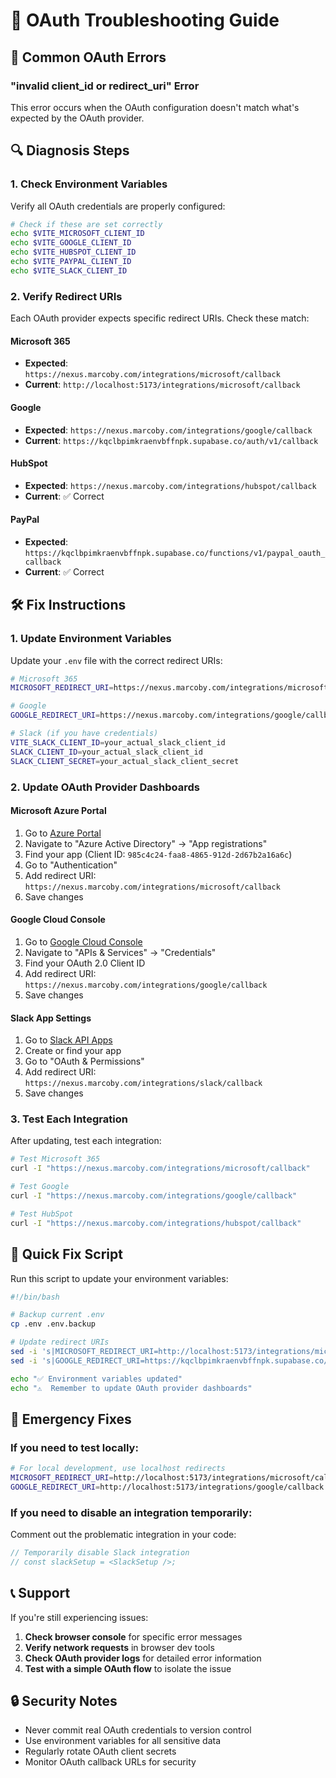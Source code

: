 # 🔐 OAuth Troubleshooting Guide

## 🚨 Common OAuth Errors

### **"invalid client_id or redirect_uri" Error**

This error occurs when the OAuth configuration doesn't match what's expected by the OAuth provider.

## 🔍 **Diagnosis Steps**

### **1. Check Environment Variables**

Verify all OAuth credentials are properly configured:

```bash
# Check if these are set correctly
echo $VITE_MICROSOFT_CLIENT_ID
echo $VITE_GOOGLE_CLIENT_ID
echo $VITE_HUBSPOT_CLIENT_ID
echo $VITE_PAYPAL_CLIENT_ID
echo $VITE_SLACK_CLIENT_ID
```

### **2. Verify Redirect URIs**

Each OAuth provider expects specific redirect URIs. Check these match:

#### **Microsoft 365**
- **Expected**: `https://nexus.marcoby.com/integrations/microsoft/callback`
- **Current**: `http://localhost:5173/integrations/microsoft/callback`

#### **Google**
- **Expected**: `https://nexus.marcoby.com/integrations/google/callback`
- **Current**: `https://kqclbpimkraenvbffnpk.supabase.co/auth/v1/callback`

#### **HubSpot**
- **Expected**: `https://nexus.marcoby.com/integrations/hubspot/callback`
- **Current**: ✅ Correct

#### **PayPal**
- **Expected**: `https://kqclbpimkraenvbffnpk.supabase.co/functions/v1/paypal_oauth_callback`
- **Current**: ✅ Correct

## 🛠️ **Fix Instructions**

### **1. Update Environment Variables**

Update your `.env` file with the correct redirect URIs:

```bash
# Microsoft 365
MICROSOFT_REDIRECT_URI=https://nexus.marcoby.com/integrations/microsoft/callback

# Google
GOOGLE_REDIRECT_URI=https://nexus.marcoby.com/integrations/google/callback

# Slack (if you have credentials)
VITE_SLACK_CLIENT_ID=your_actual_slack_client_id
SLACK_CLIENT_ID=your_actual_slack_client_id
SLACK_CLIENT_SECRET=your_actual_slack_client_secret
```

### **2. Update OAuth Provider Dashboards**

#### **Microsoft Azure Portal**
1. Go to [Azure Portal](https://portal.azure.com)
2. Navigate to "Azure Active Directory" → "App registrations"
3. Find your app (Client ID: `985c4c24-faa8-4865-912d-2d67b2a16a6c`)
4. Go to "Authentication"
5. Add redirect URI: `https://nexus.marcoby.com/integrations/microsoft/callback`
6. Save changes

#### **Google Cloud Console**
1. Go to [Google Cloud Console](https://console.cloud.google.com)
2. Navigate to "APIs & Services" → "Credentials"
3. Find your OAuth 2.0 Client ID
4. Add redirect URI: `https://nexus.marcoby.com/integrations/google/callback`
5. Save changes

#### **Slack App Settings**
1. Go to [Slack API Apps](https://api.slack.com/apps)
2. Create or find your app
3. Go to "OAuth & Permissions"
4. Add redirect URI: `https://nexus.marcoby.com/integrations/slack/callback`
5. Save changes

### **3. Test Each Integration**

After updating, test each integration:

```bash
# Test Microsoft 365
curl -I "https://nexus.marcoby.com/integrations/microsoft/callback"

# Test Google
curl -I "https://nexus.marcoby.com/integrations/google/callback"

# Test HubSpot
curl -I "https://nexus.marcoby.com/integrations/hubspot/callback"
```

## 🔧 **Quick Fix Script**

Run this script to update your environment variables:

```bash
#!/bin/bash

# Backup current .env
cp .env .env.backup

# Update redirect URIs
sed -i 's|MICROSOFT_REDIRECT_URI=http://localhost:5173/integrations/microsoft/callback|MICROSOFT_REDIRECT_URI=https://nexus.marcoby.com/integrations/microsoft/callback|g' .env
sed -i 's|GOOGLE_REDIRECT_URI=https://kqclbpimkraenvbffnpk.supabase.co/auth/v1/callback|GOOGLE_REDIRECT_URI=https://nexus.marcoby.com/integrations/google/callback|g' .env

echo "✅ Environment variables updated"
echo "⚠️  Remember to update OAuth provider dashboards"
```

## 🚨 **Emergency Fixes**

### **If you need to test locally:**

```bash
# For local development, use localhost redirects
MICROSOFT_REDIRECT_URI=http://localhost:5173/integrations/microsoft/callback
GOOGLE_REDIRECT_URI=http://localhost:5173/integrations/google/callback
```

### **If you need to disable an integration temporarily:**

Comment out the problematic integration in your code:

```typescript
// Temporarily disable Slack integration
// const slackSetup = <SlackSetup />;
```

## 📞 **Support**

If you're still experiencing issues:

1. **Check browser console** for specific error messages
2. **Verify network requests** in browser dev tools
3. **Check OAuth provider logs** for detailed error information
4. **Test with a simple OAuth flow** to isolate the issue

## 🔒 **Security Notes**

- Never commit real OAuth credentials to version control
- Use environment variables for all sensitive data
- Regularly rotate OAuth client secrets
- Monitor OAuth callback URLs for security 
